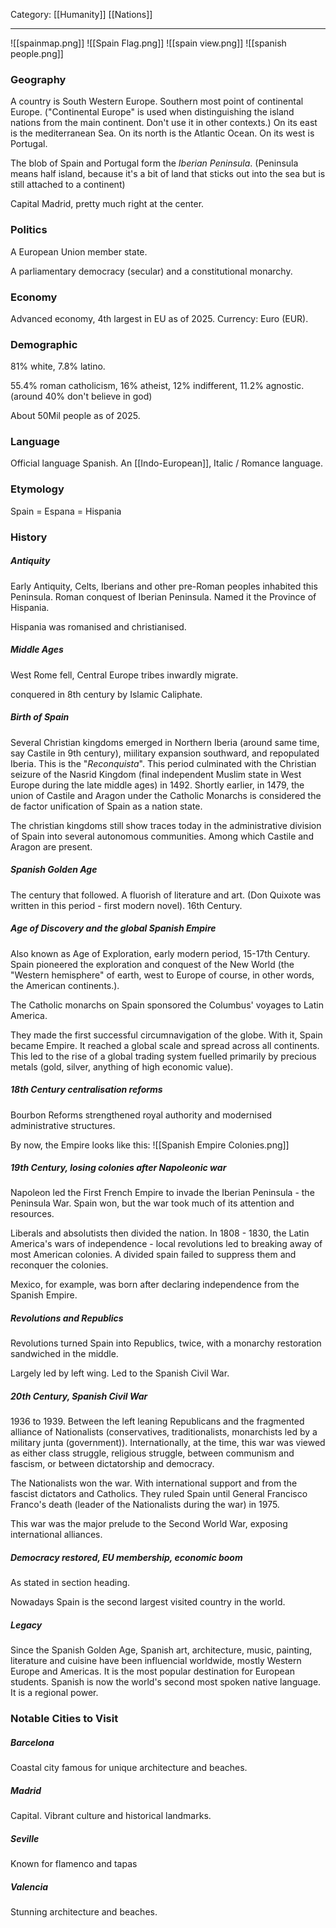Category: [[Humanity]] [[Nations]]
___
![[spainmap.png]]
![[Spain Flag.png]]
![[spain view.png]]
![[spanish people.png]]
### Geography
A country is South Western Europe. Southern most point of continental Europe. ("Continental Europe" is used when distinguishing the island nations from the main continent. Don't use it in other contexts.) On its east is the mediterranean Sea. On its north is the Atlantic Ocean. On its west is Portugal. 

The blob of Spain and Portugal form the *Iberian Peninsula*. (Peninsula means half island, because it's a bit of land that sticks out into the sea but is still attached to a continent)

Capital Madrid, pretty much right at the center. 
### Politics
A European Union member state. 

A parliamentary democracy (secular) and a constitutional monarchy. 
### Economy
Advanced economy, 4th largest in EU as of 2025. 
Currency: Euro (EUR).
### Demographic
81% white, 7.8% latino. 

55.4% roman catholicism, 16% atheist, 12% indifferent, 11.2% agnostic. (around 40% don't believe in god)

About 50Mil people as of 2025.
### Language
Official language Spanish. 
An [[Indo-European]], Italic / Romance language.
### Etymology
Spain = Espana = Hispania

### History
##### Antiquity
Early Antiquity, Celts, Iberians and other pre-Roman peoples inhabited this Peninsula. Roman conquest of Iberian Peninsula. Named it the Province of Hispania. 

Hispania was romanised and christianised.
##### Middle Ages
West Rome fell, Central Europe tribes inwardly migrate. 

conquered in 8th century by Islamic Caliphate. 
##### Birth of Spain
Several Christian kingdoms emerged in Northern Iberia (around same time, say Castile in 9th century), miilitary expansion southward, and repopulated Iberia. This is the "*Reconquista*". This period culminated with the Christian seizure of the Nasrid Kingdom (final independent Muslim state in West Europe during the late middle ages) in 1492. Shortly earlier, in 1479, the union of Castile and Aragon under the Catholic Monarchs is considered the de factor unification of Spain as a nation state. 

The christian kingdoms still show traces today in the administrative division of Spain into several autonomous communities. Among which Castile and Aragon are present. 
##### Spanish Golden Age
The century that followed. A fluorish of literature and art. (Don Quixote was written in this period - first modern novel). 16th Century. 
##### Age of Discovery and the global Spanish Empire
Also known as Age of Exploration, early modern period, 15-17th Century. 
Spain pioneered the exploration and conquest of the New World (the "Western hemisphere" of earth, west to Europe of course, in other words, the American continents.). 

The Catholic monarchs on Spain sponsored the Columbus' voyages to Latin America. 

They made the first successful circumnavigation of the globe. With it, Spain became Empire. It reached a global scale and spread across all continents. This led to the rise of a global trading system fuelled primarily by precious metals (gold, silver, anything of high economic value). 
##### 18th Century centralisation reforms
Bourbon Reforms strengthened royal authority and modernised administrative structures. 

By now, the Empire looks like this: 
![[Spanish Empire Colonies.png]]
##### 19th Century, losing colonies after Napoleonic war
Napoleon led the First French Empire to invade the Iberian Peninsula - the Peninsula War. Spain won, but the war took much of its attention and resources. 

Liberals and absolutists then divided the nation. In 1808 - 1830, the Latin America's wars of independence - local revolutions led to breaking away of most American colonies. A divided spain failed to suppress them and reconquer the colonies. 

Mexico, for example, was born after declaring independence from the Spanish Empire. 
##### Revolutions and Republics
Revolutions turned Spain into Republics, twice, with a monarchy restoration sandwiched in the middle. 

Largely led by left wing. 
Led to the Spanish Civil War. 
##### 20th Century, Spanish Civil War
1936 to 1939. Between the left leaning Republicans and the fragmented alliance of Nationalists (conservatives, traditionalists, monarchists led by a military junta (government)). Internationally, at the time, this war was viewed as either class struggle, religious struggle, between communism and fascism, or between dictatorship and democracy. 

The Nationalists won the war. With international support and from the fascist dictators and Catholics. They ruled Spain until General Francisco Franco's death (leader of the Nationalists during the war) in 1975. 

This war was the major prelude to the Second World War, exposing international alliances. 
##### Democracy restored, EU membership, economic boom
As stated in section heading. 

Nowadays Spain is the second largest visited country in the world. 
##### Legacy
Since the Spanish Golden Age, Spanish art, architecture, music, painting, literature and cuisine have been influencial worldwide, mostly Western Europe and Americas. It is the most popular destination for European students. Spanish is now the world's second most spoken native language. It is a regional power. 

### Notable Cities to Visit
##### Barcelona
Coastal city famous for unique architecture and beaches.
##### Madrid
Capital. Vibrant culture and historical landmarks. 
##### Seville
Known for flamenco and tapas
##### Valencia
Stunning architecture and beaches. 